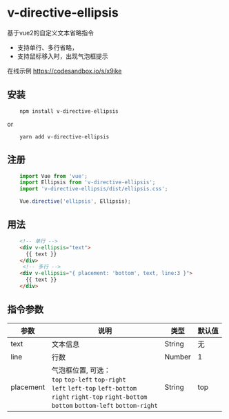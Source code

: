 # v-directive-ellipsis
基于vue2的自定义文本省略指令
- 支持单行、多行省略，
- 支持鼠标移入时，出现气泡框提示

在线示例
https://codesandbox.io/s/x9ike

## 安装
```
    npm install v-directive-ellipsis
```
or

```
    yarn add v-directive-ellipsis
```
## 注册
```javascript
    import Vue from 'vue';
    import Ellipsis from 'v-directive-ellipsis';
    import 'v-directive-ellipsis/dist/ellipsis.css';

    Vue.directive('ellipsis', Ellipsis);
```
## 用法
```html
    <!-- 单行 -->
    <div v-ellipsis="text">
      {{ text }}
    </div>
     <!-- 多行 -->
    <div v-ellipsis="{ placement: 'bottom', text, line:3 }">
      {{ text }}
    </div>
```

## 指令参数

| 参数 | 说明 | 类型 | 默认值 |
| --- | --- | --- | --- |
| text|文本信息 | String | 无|
| line| 行数 | Number | 1 |
| placement|气泡框位置, 可选：<br>`top`  `top-left` `top-right`<br> `left` `left-top` `left-bottom` <br>`right` `right-top` `right-bottom` <br>`bottom` `bottom-left` `bottom-right` | String | top|
